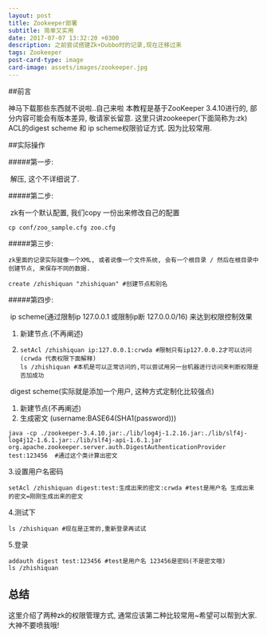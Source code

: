 ```yaml
---
layout: post
title: Zookeeper部署
subtitle: 简单又实用
date: 2017-07-07 13:32:20 +0300
description: 之前尝试搭建Zk+Dubbo时的记录,现在迁移过来
tags: Zookeeper
post-card-type: image
card-image: assets/images/zookeeper.jpg
---
```


##前言

神马下载那些东西就不说啦..自己来啦 本教程是基于ZooKeeper 3.4.10进行的, 部分内容可能会有版本差异, 敬请家长留意. 这里只讲zookeeper(下面简称为:zk) ACL的digest scheme 和 ip scheme权限验证方式. 因为比较常用.



##实际操作

#####第一步: 

​	解压, 这个不详细说了.

#####第二步: 

​	zk有一个默认配置, 我们copy 一份出来修改自己的配置

```shell
cp conf/zoo_sample.cfg zoo.cfg 
```



#####第三步:

 	zk里面的记录实际就像一个XML, 或者说像一个文件系统, 会有一个根目录 / 然后在根目录中创建节点, 来保存不同的数据.

```shell
create /zhishiquan "zhishiquan" #创建节点和别名
```



#####第四步: 

​	ip scheme(通过限制ip 127.0.0.1 或限制ip断 127.0.0.0/16) 来达到权限控制效果

 1. 新建节点.(不再阐述)

 2. ```shell
    setAcl /zhishiquan ip:127.0.0.1:crwda #限制只有ip127.0.0.2才可以访问 (crwda 代表权限下面解释)
    ls /zhishiquan #本机是可以正常访问的,可以尝试用另一台机器进行访问来判断权限是否加成功
    ```



​	digest scheme(实际就是添加一个用户, 这种方式定制化比较强点)

1. 新建节点(不再阐述)
2. 生成密文  (username:BASE64(SHA1(password)))

```shell
java -cp ./zookeeper-3.4.10.jar:./lib/log4j-1.2.16.jar:./lib/slf4j-log4j12-1.6.1.jar:./lib/slf4j-api-1.6.1.jar org.apache.zookeeper.server.auth.DigestAuthenticationProvider test:123456  #通过这个类计算出密文
```

3.设置用户名密码

```shell
setAcl /zhishiquan digest:test:生成出来的密文:crwda #test是用户名 生成出来的密文=刚刚生成出来的密文
```

4.测试下

```shell
ls /zhishiquan #现在是正常的,重新登录再试试
```

5.登录

```shell
addauth digest test:123456 #test是用户名 123456是密码(不是密文哦)
ls /zhishiquan
```



## 总结

这里介绍了两种zk的权限管理方式, 通常应该第二种比较常用~希望可以帮到大家. 大神不要喷我哦!